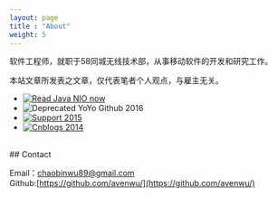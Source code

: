 ```yaml
---
layout: page
title : "About"
weight: 5
---
```


软件工程师，就职于58同城无线技术部，从事移动软件的开发和研究工作。

本站文章所发表之文章，仅代表笔者个人观点，与雇主无关。

<!-- Start WOWSlider.com HEAD section -->
<link rel="stylesheet" type="text/css" href="{{ site.baseurl}}/public/wowslider/style.css" />
<script type="text/javascript" src="{{ site.baseurl}}/public/wowslider/jquery.js"></script>
<!-- End WOWSlider.com HEAD section -->

<!-- Start WOWSlider.com BODY section -->
<div id="wowslider-container1">
<div class="ws_images"><ul>
        <li><a href="http://java-nio.avenwu.net" target="_blank"><img src="{{ site.baseurl }}/assets/images/java-nio-720.png" alt="Read Java NIO now" title="" id="wows1_0"/></a></li>
        <li><img src="{{ site.baseurl }}/assets/images/yoyo-1024-500.png" alt="Deprecated YoYo Github 2016" title="" id="wows1_1"/></li>
        <li><a href="https://github.com/avenwu/support" target="_blank"><img src="{{ site.baseurl }}/assets/images/support-1024-500.png" alt="Support 2015" title="" id="wows1_2"/></a></li>
        <li><a href="http://blog.hacktons.cn/cnblogs/" target="_blank"><img src="{{ site.baseurl }}/assets/images/cnblogs-1024-500.png" alt="Cnblogs 2014" title="" id="wows1_3"/></a></li>
        <!-- <li><img src="{{ site.baseurl}}/public/data1/images/imageslider5.jpg" alt="image-slider-5" title="image-slider-5" id="wows1_4"/></li> -->
    </ul></div>
    <div class="ws_bullets"><div>
        <a href="#" title="Java NIO"></a>
        <a href="#" title="Deprecated YoYo Github 2016"></a>
        <a href="#" title="Support 2015"></a>
        <a href="#" title="Cnblogs 2014"></a>
        <!-- <a href="#" title="image-slider-5"><span> <img src="{{ site.baseurl}}/public/data1/tooltips/imageslider5.jpg" alt="image-slider-5"/>5</span></a> -->
    </div></div>
<div class="ws_shadow"></div>
</div>  
<script type="text/javascript" src="{{ site.baseurl}}/public/wowslider/wowslider.js"></script>
<script type="text/javascript" src="{{ site.baseurl}}/public/wowslider/script.js"></script>

<br>
## Contact

Email：<chaobinwu89@gmail.com>  
Github:[https://github.com/avenwu/](https://github.com/avenwu/)